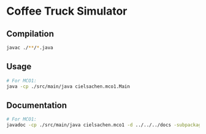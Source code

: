 # Coffee Truck Simulator

## Compilation

```bash
javac ./**/*.java
```

## Usage

```bash
# For MCO1:
java -cp ./src/main/java cielsachen.mco1.Main
```

## Documentation

```bash
# For MCO1:
javadoc -cp ./src/main/java cielsachen.mco1 -d ../../../docs -subpackages cielsachen.mco1.controller cielsachen.mco1.exception cielsachen.mco1.helper cielsachen.mco1.model cielsachen.mco1.model.coffee cielsachen.mco1.service cielsachen.mco1.util
```
